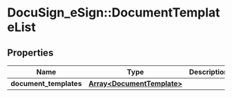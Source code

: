 # DocuSign_eSign::DocumentTemplateList

## Properties
Name | Type | Description | Notes
------------ | ------------- | ------------- | -------------
**document_templates** | [**Array&lt;DocumentTemplate&gt;**](DocumentTemplate.md) |  | [optional] 


